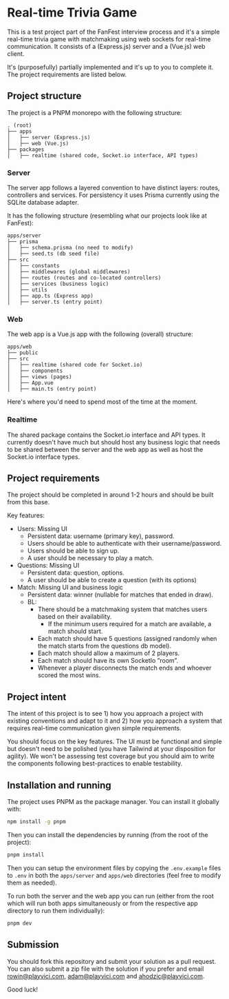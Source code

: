 # Real-time Trivia Game

This is a test project part of the FanFest interview process and it's a simple real-time trivia game with matchmaking using web sockets for real-time communication. It consists of a (Express.js) server and a (Vue.js) web client.

It's (purposefully) partially implemented and it's up to you to complete it. The project requirements are listed below.

## Project structure

The project is a PNPM monorepo with the following structure:

```plaintext
. (root)
├── apps
│   ├── server (Express.js)
│   ├── web (Vue.js)
├── packages
│   ├── realtime (shared code, Socket.io interface, API types)
```

### Server

The server app follows a layered convention to have distinct layers: routes, controllers and services. For persistency it uses Prisma currently using the SQLite database adapter.

It has the following structure (resembling what our projects look like at FanFest):

```plaintext
apps/server
├── prisma
│   ├── schema.prisma (no need to modify)
│   ├── seed.ts (db seed file)
├── src
│   ├── constants
│   ├── middlewares (global middlewares)
│   ├── routes (routes and co-located controllers)
│   ├── services (business logic)
│   ├── utils
│   ├── app.ts (Express app)
│   ├── server.ts (entry point)
```

### Web

The web app is a Vue.js app with the following (overall) structure:

```plaintext
apps/web
├── public
├── src
│   ├── realtime (shared code for Socket.io)
│   ├── components
│   ├── views (pages)
│   ├── App.vue
│   ├── main.ts (entry point)
```

Here's where you'd need to spend most of the time at the moment.

### Realtime

The shared package contains the Socket.io interface and API types. It currently doesn't have much but should host any business logic that needs to be shared between the server and the web app as well as host the Socket.io interface types.

## Project requirements

The project should be completed in around 1-2 hours and should be built from this base.

Key features:

- Users: Missing UI
  - Persistent data: username (primary key), password.
  - Users should be able to authenticate with their username/password.
  - Users should be able to sign up.
  - A user should be necessary to play a match.
- Questions: Missing UI
  - Persistent data: question, options.
  - A user should be able to create a question (with its options)
- Match: Missing UI and business logic
  - Persistent data: winner (nullable for matches that ended in draw).
  - BL:
    - There should be a matchmaking system that matches users based on their availability.
      - If the minimum users required for a match are available, a match should start.
    - Each match should have 5 questions (assigned randomly when the match starts from the questions db model).
    - Each match should allow a maximum of 2 players.
    - Each match should have its own SocketIo ”room”.
    - Whenever a player disconnects the match ends and whoever scored the most wins.

## Project intent

The intent of this project is to see 1) how you approach a project with existing conventions and adapt to it and 2) how you approach a system that requires real-time communication given simple requirements.

You should focus on the key features. The UI must be functional and simple but doesn't need to be polished (you have Tailwind at your disposition for agility). We won't be assessing test coverage but you should aim to write the components following best-practices to enable testability.

## Installation and running

The project uses PNPM as the package manager. You can install it globally with:

```bash
npm install -g pnpm
```

Then you can install the dependencies by running (from the root of the project):

```bash
pnpm install
```

Then you can setup the environment files by copying the `.env.example` files to `.env` in both the `apps/server` and `apps/web` directories (feel free to modify them as needed).

To run both the server and the web app you can run (either from the root which will run both apps simultaneously or from the respective app directory to run them individually):

```bash
pnpm dev
```

## Submission

You should fork this repository and submit your solution as a pull request. You can also submit a zip file with the solution if you prefer and email rowin@playvici.com, adam@playvici.com and ahodzic@playvici.com.

Good luck!
